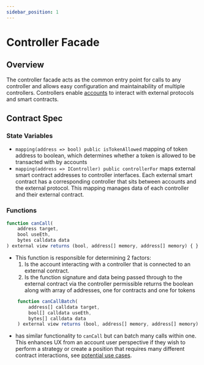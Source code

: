 ```yaml
---
sidebar_position: 1
---
```


# Controller Facade

## Overview

The controller facade acts as the common entry point for calls to any controller
and allows easy configuration and maintainability of multiple controllers. Controllers enable [accounts](protocol/core/account.md) to interact with external protocols and smart contracts.

## Contract Spec

### State Variables
- `mapping(address => bool) public isTokenAllowed` mapping of token address to boolean, which determines whether a token is allowed to be transacted with by accounts
- `mapping(address => IController) public controllerFor` maps external smart contract addresses to controller interfaces. Each external smart contract has a corresponding controller that sits between accounts and the external protocol. This mapping manages data of each controller and their external contract.

### Functions

```js
function canCall(
    address target,
    bool useEth,
    bytes calldata data
) external view returns (bool, address[] memory, address[] memory) { }
```
- This function is responsible for determining 2 factors:
  1. Is the account interacting with a controller that is connected to an external
  contract.
  2. Is the function signature and data being passed through to the external contract via the controller permissible
  returns the boolean along with array of addresses, one for contracts and one for tokens

```js
    function canCallBatch(
        address[] calldata target,
        bool[] calldata useEth,
        bytes[] calldata data
    ) external view returns (bool, address[] memory, address[] memory) { }
```
- has similar functionality to `canCall` but can batch many calls within one. This enhances UX from an account user perspective if they wish to perform a strategy or create a position that requires many different contract interactions, see [potential use cases](misc/useCases.md). 
